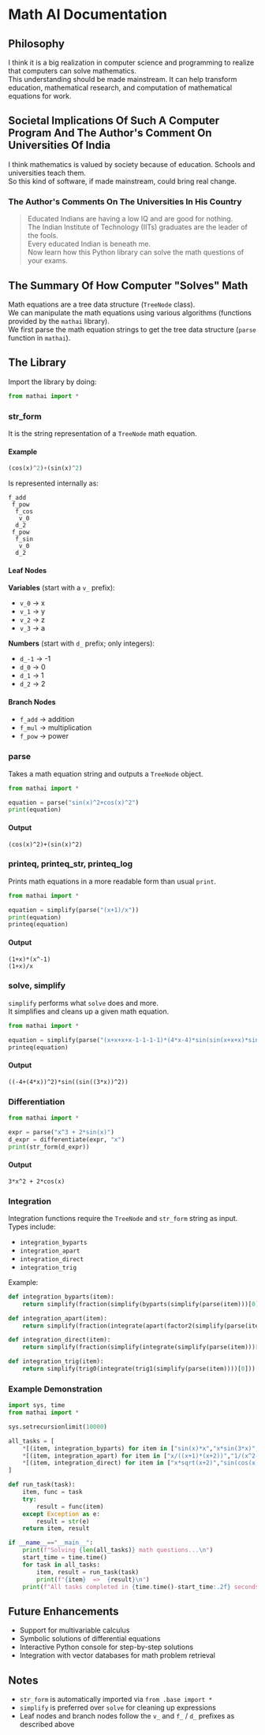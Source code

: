 # Math AI Documentation

## Philosophy
I think it is a big realization in computer science and programming to realize that computers can solve mathematics.  
This understanding should be made mainstream. It can help transform education, mathematical research, and computation of mathematical equations for work.

## Societal Implications Of Such A Computer Program And The Author's Comment On Universities Of India
I think mathematics is valued by society because of education. Schools and universities teach them.  
So this kind of software, if made mainstream, could bring real change.

### The Author's Comments On The Universities In His Country
> Educated Indians are having a low IQ and are good for nothing.  
> The Indian Institute of Technology (IITs) graduates are the leader of the fools.  
> Every educated Indian is beneath me.  
> Now learn how this Python library can solve the math questions of your exams.

## The Summary Of How Computer "Solves" Math
Math equations are a tree data structure (`TreeNode` class).  
We can manipulate the math equations using various algorithms (functions provided by the `mathai` library).  
We first parse the math equation strings to get the tree data structure (`parse` function in `mathai`).

## The Library
Import the library by doing:

```python
from mathai import *
```

### str_form
It is the string representation of a `TreeNode` math equation.

#### Example
```python
(cos(x)^2)+(sin(x)^2)
```

Is represented internally as:

```text
f_add
 f_pow
  f_cos
   v_0
  d_2
 f_pow
  f_sin
   v_0
  d_2
```

#### Leaf Nodes

**Variables** (start with a `v_` prefix):

- `v_0` → x
- `v_1` → y
- `v_2` → z
- `v_3` → a

**Numbers** (start with `d_` prefix; only integers):

- `d_-1` → -1
- `d_0` → 0
- `d_1` → 1
- `d_2` → 2

#### Branch Nodes
- `f_add` → addition
- `f_mul` → multiplication
- `f_pow` → power

### parse
Takes a math equation string and outputs a `TreeNode` object.

```python
from mathai import *

equation = parse("sin(x)^2+cos(x)^2")
print(equation)
```

#### Output
```text
(cos(x)^2)+(sin(x)^2)
```

### printeq, printeq_str, printeq_log
Prints math equations in a more readable form than usual `print`.

```python
from mathai import *

equation = simplify(parse("(x+1)/x"))
print(equation)
printeq(equation)
```

#### Output
```text
(1+x)*(x^-1)
(1+x)/x
```

### solve, simplify
`simplify` performs what `solve` does and more.  
It simplifies and cleans up a given math equation.

```python
from mathai import *

equation = simplify(parse("(x+x+x+x-1-1-1-1)*(4*x-4)*sin(sin(x+x+x)*sin(3*x))"))
printeq(equation)
```

#### Output
```text
((-4+(4*x))^2)*sin((sin((3*x))^2))
```

### Differentiation
```python
from mathai import *

expr = parse("x^3 + 2*sin(x)")
d_expr = differentiate(expr, "x")
print(str_form(d_expr))
```

#### Output
```text
3*x^2 + 2*cos(x)
```

### Integration
Integration functions require the `TreeNode` and `str_form` string as input. Types include:

- `integration_byparts`
- `integration_apart`
- `integration_direct`
- `integration_trig`

Example:

```python
def integration_byparts(item):
    return simplify(fraction(simplify(byparts(simplify(parse(item)))[0])))

def integration_apart(item):
    return simplify(fraction(integrate(apart(factor2(simplify(parse(item)))))[0]))

def integration_direct(item):
    return simplify(fraction(simplify(integrate(simplify(parse(item)))[0])))

def integration_trig(item):
    return simplify(trig0(integrate(trig1(simplify(parse(item))))[0]))
```

### Example Demonstration

```python
import sys, time
from mathai import *

sys.setrecursionlimit(10000)

all_tasks = [
    *[(item, integration_byparts) for item in ["sin(x)*x","x*sin(3*x)","x*log(abs(x))","arctan(x)"]],
    *[(item, integration_apart) for item in ["x/((x+1)*(x+2))","1/(x^2-9)"]],
    *[(item, integration_direct) for item in ["x*sqrt(x+2)","sin(cos(x))*sin(x)"]],
]

def run_task(task):
    item, func = task
    try:
        result = func(item)
    except Exception as e:
        result = str(e)
    return item, result

if __name__=="__main__":
    print(f"Solving {len(all_tasks)} math questions...\n")
    start_time = time.time()
    for task in all_tasks:
        item, result = run_task(task)
        print(f"{item}  =>  {result}\n")
    print(f"All tasks completed in {time.time()-start_time:.2f} seconds")
```

## Future Enhancements
- Support for multivariable calculus
- Symbolic solutions of differential equations
- Interactive Python console for step-by-step solutions
- Integration with vector databases for math problem retrieval

## Notes
- `str_form` is automatically imported via `from .base import *`
- `simplify` is preferred over `solve` for cleaning up expressions
- Leaf nodes and branch nodes follow the `v_` and `f_` / `d_` prefixes as described above
